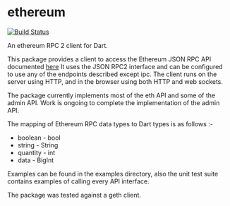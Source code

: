 # ethereum
[![Build Status](https://github.com/shamblett/ethereum/actions/workflows/ci.yml/badge.svg)](https://github.com/shamblett/ethereum/actions/workflows/ci.yml)

An ethereum RPC 2 client for Dart.

This package provides a client to access the Ethereum JSON RPC API documented [here](https://github.com/ethereum/wiki/wiki/JSON-RPC)
It uses the JSON RPC2 interface and can be configured to use any of the endpoints described except ipc. The client runs on the server using HTTP, and in
the browser using both HTTP and web sockets.

The package currently implements most of the eth API and some of the admin API. 
Work is ongoing to complete the implementation of the admin API.

The mapping of Ethereum RPC data types to Dart types is as follows :-

* boolean   - bool 
* string    - String
* quantity  - int
* data      - BigInt

Examples can be found in the examples directory, also the unit test suite contains examples of calling every API interface.

The package was tested against a geth client.

